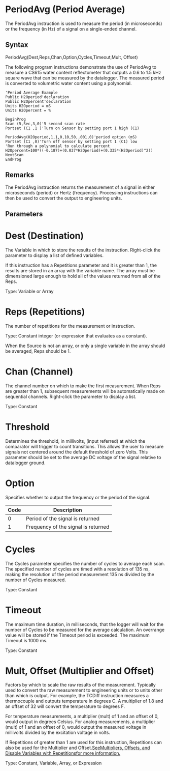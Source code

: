 # PeriodAvg (Period Average)

The PeriodAvg instruction is used to measure the period (in microseconds) or the frequency (in Hz) of a signal on a single-ended channel.

## Syntax

PeriodAvg(Dest,Reps,Chan,Option,Cycles,Timeout,Mult, Offset)

The following program instructions demonstrate the use of PeriodAvg to measure a CS615 water content reflectometer that outputs a 0.6 to 1.5 kHz square wave that can be measured by the datalogger. The measured period is converted to volumetric water content using a polynomial.

```
'Period Average Example
Public H2Operiod'declaration
Public H2Opercent'declaration
Units H2Operiod = mS
Units H2Opercent = %

BeginProg
Scan (5,Sec,3,0)'5 second scan rate
Portset (C1 ,1 )'Turn on Sensor by setting port 1 high (C1)

PeriodAvg(H2Operiod,1,1,0,10,50,.001,0)'period option (mS)
Portset (C1 ,0)'Turn off sensor by setting port 1 (C1) low
'Run through a polynomial to calculate percent
H2Opercent=100*((-0.187)+(0.037*H2Operiod)+(0.335*(H2Operiod)^2))
NextScan
EndProg
```

## Remarks

The PeriodAvg instruction returns the measurement of a signal in either microseconds (period) or Hertz (frequency). Processing instructions can then be used to convert the output to engineering units.

## Parameters

# Dest (Destination)

The Variable in which to store the results of the instruction. Right-click the parameter to display a list of defined variables.

If this instruction has a Repetitions parameter and it is greater than 1, the results are stored in an array with the variable name. The array must be dimensioned large enough to hold all of the values returned from all of the Reps.

Type: Variable or Array

# Reps (Repetitions)

The number of repetitions for the measurement or instruction.

Type: Constant integer (or expression that evaluates as a constant).

When the Source is not an array, or only a single variable in the array should be averaged, Reps should be 1.

# Chan (Channel)

The channel number on which to make the first measurement. When Reps are greater than 1, subsequent measurements will be automatically made on sequential channels. Right-click the parameter to display a list.

Type: Constant

# Threshold

Determines the threshold, in millivolts, (input referred) at which the comparator will trigger to count transitions. This allows the user to measure signals not centered around the default threshold of zero Volts. This parameter should be set to the average DC voltage of the signal relative to datalogger ground.

# Option

Specifies whether to output the frequency or the period of the signal.

| Code | Description                         |
| ---- | ----------------------------------- |
| 0    | Period of the signal is returned    |
| 1    | Frequency of the signal is returned |

# Cycles

The Cycles parameter specifies the number of cycles to average each scan. The specified number of cycles are timed with a resolution of 135 ns, making the resolution of the period measurement 135 ns divided by the number of Cycles measured.

Type: Constant

# Timeout

The maximum time duration, in milliseconds, that the logger will wait for the number of Cycles to be measured for the average calculation. An overrange value will be stored if the Timeout period is exceeded. The maximum Timeout is 1000 ms.

Type: Constant

# Mult, Offset (Multiplier and Offset)

Factors by which to scale the raw results of the measurement. Typically used to convert the raw measurement to engineering units or to units other than which is output. For example, the TCDiff instruction measures a thermocouple and outputs temperature in degrees C. A multiplier of 1.8 and an offset of 32 will convert the temperature to degrees F.

For temperature measurements, a multiplier (mult) of 1 and an offset of 0, would output in degrees Celsius. For analog measurements, a multiplier (mult) of 1 and an offset of 0, would output the measured voltage in millivolts divided by the excitation voltage in volts.

If Repetitions of greater than 1 are used for this instruction, Repetitions can also be used for the Multiplier and Offset.[SeeMultipliers, Offsets, and Disable Variables with Repetitionsfor more information.](../Info/multipliersoffsets.md)

Type: Constant, Variable, Array, or Expression
